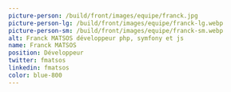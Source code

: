 ```yaml
---
picture-person: /build/front/images/equipe/franck.jpg
picture-person-lg: /build/front/images/equipe/franck-lg.webp
picture-person-sm: /build/front/images/equipe/franck-sm.webp
alt: Franck MATSOS développeur php, symfony et js
name: Franck MATSOS
position: Développeur
twitter: fmatsos
linkedin: fmatsos
color: blue-800
---
```

